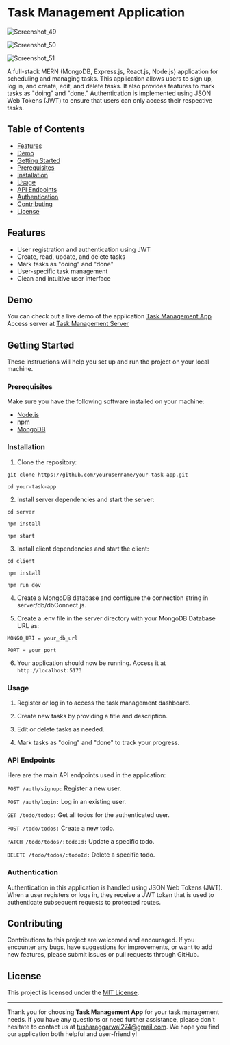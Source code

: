 # Task Management Application

![Screenshot_49](https://github.com/TusharTechs/Task-Management-App/assets/56952465/e1ffa455-d002-4872-a641-77808ff00cf1)

![Screenshot_50](https://github.com/TusharTechs/Task-Management-App/assets/56952465/741afb55-6d43-479a-a83a-17865813b0fb)

![Screenshot_51](https://github.com/TusharTechs/Task-Management-App/assets/56952465/503d553a-5b7c-4980-9b8e-69dab9e64d8b)

A full-stack MERN (MongoDB, Express.js, React.js, Node.js) application for scheduling and managing tasks. This application allows users to sign up, log in, and create, edit, and delete tasks. It also provides features to mark tasks as "doing" and "done." Authentication is implemented using JSON Web Tokens (JWT) to ensure that users can only access their respective tasks.

## Table of Contents

- [Features](#features)
- [Demo](#demo)
- [Getting Started](#getting-started)
- [Prerequisites](#prerequisites)
- [Installation](#installation)
- [Usage](#usage)
- [API Endpoints](#api-endpoints)
- [Authentication](#authentication)
- [Contributing](#contributing)
- [License](#license)

## Features

- User registration and authentication using JWT
- Create, read, update, and delete tasks
- Mark tasks as "doing" and "done"
- User-specific task management
- Clean and intuitive user interface

## Demo

You can check out a live demo of the application [Task Management App](https://task-management-beta-livid.vercel.app/)
Access server at [Task Management Server](https://task-management-server-1jug.onrender.com/)

## Getting Started

These instructions will help you set up and run the project on your local machine.

### Prerequisites

Make sure you have the following software installed on your machine:

- [Node.js](https://nodejs.org/)
- [npm](https://www.npmjs.com/)
- [MongoDB](https://www.mongodb.com/)

### Installation

1. Clone the repository:

`git clone https://github.com/yourusername/your-task-app.git`

`cd your-task-app`

2. Install server dependencies and start the server:

`cd server`

`npm install`

`npm start`

3. Install client dependencies and start the client:

`cd client`

`npm install`

`npm run dev`

4. Create a MongoDB database and configure the connection string in server/db/dbConnect.js.

5. Create a .env file in the server directory with your MongoDB Database URL as:

`MONGO_URI = your_db_url`

`PORT = your_port`

6. Your application should now be running. Access it at `http://localhost:5173`

### Usage

1. Register or log in to access the task management dashboard.

2. Create new tasks by providing a title and description.

3. Edit or delete tasks as needed.
  
4. Mark tasks as "doing" and "done" to track your progress.

### API Endpoints

Here are the main API endpoints used in the application:

`POST /auth/signup:` Register a new user.

`POST /auth/login:` Log in an existing user.

`GET /todo/todos:` Get all todos for the authenticated user.

`POST /todo/todos:` Create a new todo.

`PATCH /todo/todos/:todoId:` Update a specific todo.

`DELETE /todo/todos/:todoId:` Delete a specific todo.

### Authentication
Authentication in this application is handled using JSON Web Tokens (JWT). When a user registers or logs in, they receive a JWT token that is used to authenticate subsequent requests to protected routes.

## Contributing

Contributions to this project are welcomed and encouraged. If you encounter any bugs, have suggestions for improvements, or want to add new features, please submit issues or pull requests through GitHub.

## License

This project is licensed under the [MIT License](LICENSE).

---

Thank you for choosing **Task Management App** for your task management needs. If you have any questions or need further assistance, please don't hesitate to contact us at tusharaggarwal274@gmail.com. We hope you find our application both helpful and user-friendly!

